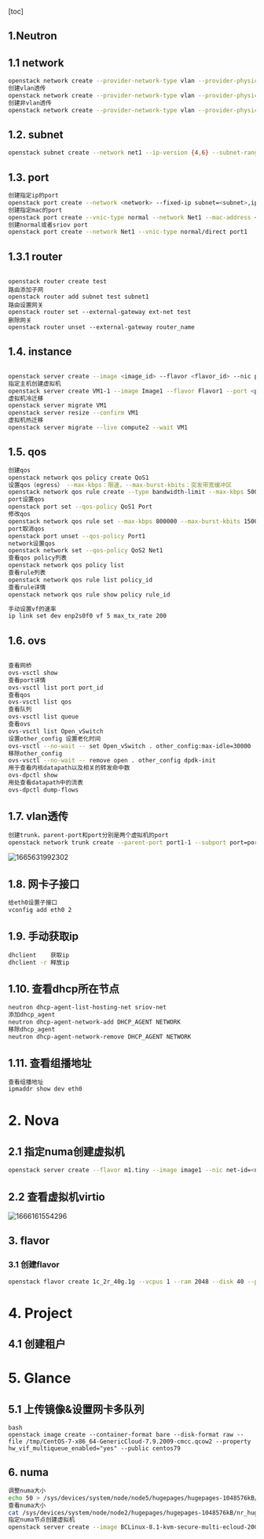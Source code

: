 [toc]

## 1.Neutron

## 1.1 network

```bash
openstack network create --provider-network-type vlan --provider-physical-network < provider_name > --provider-segment <VLAN> net1
创建vlan透传
openstack network create --provider-network-type vlan --provider-physical-network default --provider-segment 100 --transparent-vlan Net1
创建非vlan透传
openstack network create --provider-network-type vlan --provider-physical-network default --provider-segment 200 --no-transparent-vlan Net2
```

## 1.2. subnet

```bash
openstack subnet create --network net1 --ip-version {4,6} --subnet-range <subnet address, eg: 10.0.0.0/24> --gateway <gateway> subnet1

```

## 1.3. port

```bash
创建指定ip的port
openstack port create --network <network> --fixed-ip subnet=<subnet>,ip-address=<ip-address> <port_name>
创建指定mac的port
openstack port create --vnic-type normal --network Net1 --mac-address <port1-1_mac> --fixed-ip subnet=Subnet1,ip-address=192.168.1.200 port1-2
创建normal或者sriov port
openstack port create --network Net1 --vnic-type normal/direct port1
```

## 1.3.1 router

```

openstack router create test
路由添加子网
openstack router add subnet test subnet1
路由设置网关
openstack router set --external-gateway ext-net test
删除网关
openstack router unset --external-gateway router_name
```

## 1.4. instance

```bash

openstack server create --image <image_id> --flavor <flavor_id> --nic port-id=<port_id> <server_name>
指定主机创建虚拟机
openstack server create VM1-1 --image Image1 --flavor Flavor1 --port <port1_id> --availability-zone AZ:compute1
虚拟机冷迁移
openstack server migrate VM1
openstack server resize --confirm VM1
虚拟机热迁移
openstack server migrate --live compute2 --wait VM1
```

## 1.5. qos

```bash
创建qos
openstack network qos policy create QoS1
设置qos（egress） --max-kbps：限速，--max-burst-kbits：突发带宽缓冲区
openstack network qos rule create --type bandwidth-limit --max-kbps 500000 --max-burst-kbits 100000 --egress QoS1
port设置qos
openstack port set --qos-policy QoS1 Port
修改qos
openstack network qos rule set --max-kbps 800000 --max-burst-kbits 150000 --ingress policy_id rule_id
port取消qos
openstack port unset --qos-policy Port1
network设置qos
openstack network set --qos-policy QoS2 Net1
查看qos policy列表
openstack network qos policy list
查看rule列表
openstack network qos rule list policy_id
查看rule详情
openstack network qos rule show policy rule_id

手动设置vf的速率
ip link set dev enp2s0f0 vf 5 max_tx_rate 200


```

## 1.6. ovs

```bash

查看网桥
ovs-vsctl show
查看port详情
ovs-vsctl list port port_id
查看qos
ovs-vsctl list qos
查看队列
ovs-vsctl list queue
查看ovs
ovs-vsctl list Open_vSwitch
设置other_config 设置老化时间
ovs-vsctl --no-wait -- set Open_vSwitch . other_config:max-idle=30000
移除other_config
ovs-vsctl --no-wait -- remove open . other_config dpdk-init
用于查看内核datapath以及相关的转发命中数
ovs-dpctl show
用处查看datapath中的流表 
ovs-dpctl dump-flows 
```

## 1.7. vlan透传

```bash
创建trunk，parent-port和port分别是两个虚拟机的port
openstack network trunk create --parent-port port1-1 --subport port=port2-1,segmentation-type=vlan,segmentation-id=2 trunk1
```

![1665631992302](image/neutron_cmd/1665631992302.png)

## 1.8. 网卡子接口

```bash
给eth0设置子接口
vconfig add eth0 2
```

## 1.9. 手动获取ip

```bash
dhclient	获取ip
dhclient -r	释放ip
```

## 1.10. 查看dhcp所在节点

```bash
neutron dhcp-agent-list-hosting-net sriov-net
添加dhcp_agent
neutron dhcp-agent-network-add DHCP_AGENT NETWORK
移除dhcp_agent
neutron dhcp-agent-network-remove DHCP_AGENT NETWORK
```

## 1.11. 查看组播地址

```bash
查看组播地址
ipmaddr show dev eth0
```

# 2. Nova

## 2.1 指定numa创建虚拟机

```bash
openstack server create --flavor m1.tiny --image image1 --nic net-id=<net1_id> --availability-zone az1:compute-1 --hint numa='[{"numa_id": 1}]'  vm1
```

## 2.2 查看虚拟机virtio

![1666161554296](image/openstack_cmd/1666161554296.png)

## 3. flavor

### 3.1 创建flavor

```bash
openstack flavor create 1c_2r_40g.1g --vcpus 1 --ram 2048 --disk 40 --property hw:mem_page_size='1GB'
```

# 4. Project

## 4.1 创建租户

# 5. Glance

## 5.1 上传镜像&设置网卡多队列

```
bash
openstack image create --container-format bare --disk-format raw --file /tmp/CentOS-7-x86_64-GenericCloud-7.9.2009-cmcc.qcow2 --property hw_vif_multiqueue_enabled="yes" --public centos79
```

## 6. numa

```bash
调整numa大小
echo 50 > /sys/devices/system/node/node5/hugepages/hugepages-1048576kB/nr_hugepages
查看numa大小
cat /sys/devices/system/node/node2/hugepages/hugepages-1048576kB/nr_hugepages
指定numa节点创建虚拟机
openstack server create --image BCLinux-8.1-kvm-secure-multi-ecloud-20G-CCM --flavor ccm-flavor --network vlan-2013 --hint numa='[{"numa_id": 2}]' --availability-zone nova:vim-compute-2 vm2-1



```

